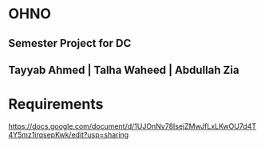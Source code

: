# OHNO
## Semester Project for DC
## Tayyab Ahmed | Talha Waheed | Abdullah Zia

# Requirements
https://docs.google.com/document/d/1UJOnNv78IsejZMwJfLxLKwOU7d4T4Y5mz1irqsepKwk/edit?usp=sharing

